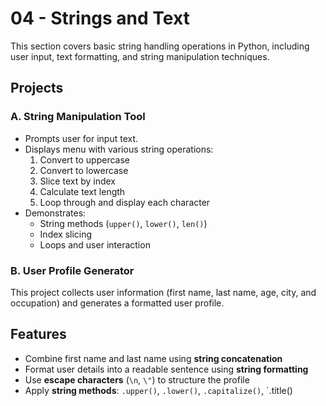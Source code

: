 # 04 - Strings and Text

This section covers basic string handling operations in Python, including user input, text formatting, and string manipulation techniques.

## Projects

### A. String Manipulation Tool
- Prompts user for input text.  
- Displays menu with various string operations:
  1. Convert to uppercase  
  2. Convert to lowercase  
  3. Slice text by index  
  4. Calculate text length  
  5. Loop through and display each character  
- Demonstrates:
  - String methods (`upper()`, `lower()`, `len()`)
  - Index slicing
  - Loops and user interaction

### B. User Profile Generator
This project collects user information (first name, last name, age, city, and occupation) and generates a formatted user profile.

## Features
- Combine first name and last name using **string concatenation**
- Format user details into a readable sentence using **string formatting**
- Use **escape characters** (`\n`, `\"`) to structure the profile
- Apply **string methods**: `.upper()`, `.lower()`, `.capitalize()`, `.title()
